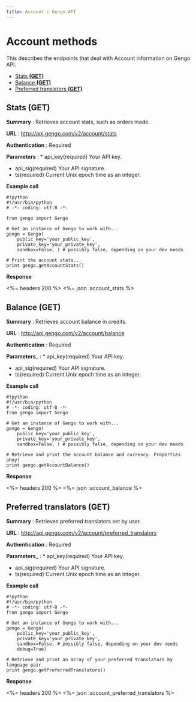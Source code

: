 ```yaml
---
title: Account | Gengo API
---
```


# Account methods

This describes the endpoints that deal with Account information on Gengo API.

* [Stats __(GET)__](#stats-get)
* [Balance __(GET)__](#balance-get)
* [Preferred translators __(GET)__](#preferred-translators-get)

## Stats (GET)

__Summary__
: Retrieves account stats, such as orders made.

__URL__
: http://api.gengo.com/v2/account/stats

__Authentication__
: Required

__Parameters__
: * api_key(required) Your API key.
  * api_sig(required) Your API signature.
  * ts(required) Current Unix epoch time as an integer.

__Example call__

    #!python
    #!/usr/bin/python
    # -*- coding: utf-8 -*-

    from gengo import Gengo

    # Get an instance of Gengo to work with...
    gengo = Gengo(
        public_key='your_public_key',
        private_key='your_private_key',
        sandbox=False, ) # possibly false, depending on your dev needs

    # Print the account stats...
    print gengo.getAccountStats()


__Response__

<%= headers 200 %>
<%= json :account_stats %>

## Balance (GET)

__Summary__
: Retrieves account balance in credits.

__URL__
: http://api.gengo.com/v2/account/balance

__Authentication__
: Required

__Parameters___
: * api_key(required) Your API key.
  * api_sig(required) Your API signature.
  * ts(required) Current Unix epoch time as an integer.

__Example call__

    #!python
    #!/usr/bin/python
    # -*- coding: utf-8 -*-
    from gengo import Gengo

    # Get an instance of Gengo to work with...
    gengo = Gengo(
        public_key='your_public_key',
        private_key='your_private_key',
        sandbox=False, ) # possibly false, depending on your dev needs

    # Retrieve and print the account balance and currency. Properties ahoy!
    print gengo.getAccountBalance()

__Response__

<%= headers 200 %>
<%= json :account_balance %>

## Preferred translators (GET)

__Summary__
: Retrieves preferred translators set by user.

__URL__
: http://api.gengo.com/v2/account/preferred_translators

__Authentication__
: Required

__Parameters___
: * api_key(required) Your API key.
  * api_sig(required) Your API signature.
  * ts(required) Current Unix epoch time as an integer.

__Example call__

    #!python
    #!/usr/bin/python
    # -*- coding: utf-8 -*-
    from gengo import Gengo

    # Get an instance of Gengo to work with...
    gengo = Gengo(
        public_key='your_public_key',
        private_key='your_private_key',
        sandbox=False, # possibly false, depending on your dev needs
        debug=True)

    # Retrieve and print an array of your preferred translators by language pair
    print gengo.getPreferredTranslators()

__Response__

<%= headers 200 %>
<%= json :account_preferred_translators %>
